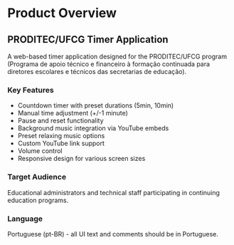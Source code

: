 # Product Overview

## PRODITEC/UFCG Timer Application

A web-based timer application designed for the PRODITEC/UFCG program (Programa de apoio técnico e financeiro à formação continuada para diretores escolares e técnicos das secretarias de educação).

### Key Features

- Countdown timer with preset durations (5min, 10min)
- Manual time adjustment (+/-1 minute)
- Pause and reset functionality
- Background music integration via YouTube embeds
- Preset relaxing music options
- Custom YouTube link support
- Volume control
- Responsive design for various screen sizes

### Target Audience

Educational administrators and technical staff participating in continuing education programs.

### Language

Portuguese (pt-BR) - all UI text and comments should be in Portuguese.
